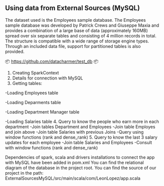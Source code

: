 ## Using data from External Sources (MySQL)

The dataset used is the Employees sample database. The Employees sample database was developed by Patrick Crews and Giuseppe Maxia and provides a combination of a large base of data (approximately 160MB) spread over six separate tables and consisting of 4 million records in total.
The structure is compatible with a wide range of storage engine types. Through an included data file, support for partitioned tables is also provided. 

📦 https://github.com/datacharmer/test_db 📦 

1. Creating SparkContext 
2. Details for connection with MySQL 
3. Getting tables:

-Loading Employees table

-Loading Deparments table

-Loading Department Manager table

-Loading Salaries table
4. Query to know the people who earn more in each department
-Join tables Department and Employees
-Join table Employes and join above
-Join table Salaries with previous Joins
-Query using window functions (rank and dense_rank)
5. Query to know the last 3 salary updates for each employee
-Join table Salaries and Employees
-Consult with window functions (rank and dense_rank)


Dependencies of spark, scala and drivers installations to connect the app with MySQL have been added in pom.xml
You can find the relational diagram of the database in the project root.
You can find the source of our project in the path: ExternalSourcesMySQL/src/main/scala/com/LeonLopez/app.scala
